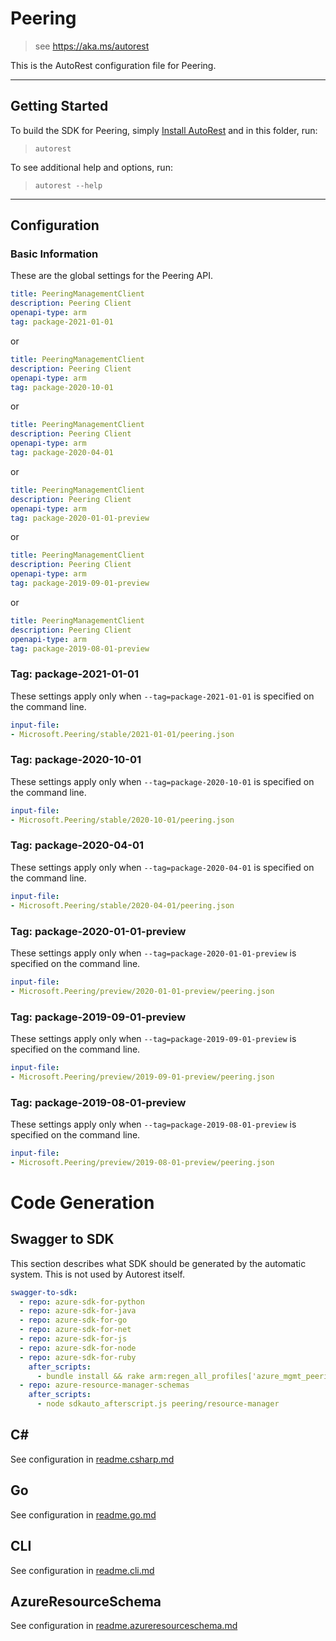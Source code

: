 # Peering

> see https://aka.ms/autorest

This is the AutoRest configuration file for Peering.

---
## Getting Started 
To build the SDK for Peering, simply [Install AutoRest](https://aka.ms/autorest/install) and in this folder, run:

> `autorest`

To see additional help and options, run:

> `autorest --help`
---

## Configuration



### Basic Information 
These are the global settings for the Peering API.

``` yaml
title: PeeringManagementClient
description: Peering Client
openapi-type: arm
tag: package-2021-01-01
```
or

``` yaml
title: PeeringManagementClient
description: Peering Client
openapi-type: arm
tag: package-2020-10-01
```
or

``` yaml
title: PeeringManagementClient
description: Peering Client
openapi-type: arm
tag: package-2020-04-01
```
or
``` yaml
title: PeeringManagementClient
description: Peering Client
openapi-type: arm
tag: package-2020-01-01-preview
```
or
``` yaml
title: PeeringManagementClient
description: Peering Client
openapi-type: arm
tag: package-2019-09-01-preview
```
or
``` yaml
title: PeeringManagementClient
description: Peering Client
openapi-type: arm
tag: package-2019-08-01-preview
```
### Tag: package-2021-01-01

These settings apply only when `--tag=package-2021-01-01` is specified on the command line.

``` yaml $(tag) == 'package-2021-01-01'
input-file:
- Microsoft.Peering/stable/2021-01-01/peering.json
```

### Tag: package-2020-10-01

These settings apply only when `--tag=package-2020-10-01` is specified on the command line.

``` yaml $(tag) == 'package-2020-10-01'
input-file:
- Microsoft.Peering/stable/2020-10-01/peering.json
```

### Tag: package-2020-04-01

These settings apply only when `--tag=package-2020-04-01` is specified on the command line.

``` yaml $(tag) == 'package-2020-04-01'
input-file:
- Microsoft.Peering/stable/2020-04-01/peering.json
```

### Tag: package-2020-01-01-preview

These settings apply only when `--tag=package-2020-01-01-preview` is specified on the command line.

``` yaml $(tag) == 'package-2020-01-01-preview'
input-file:
- Microsoft.Peering/preview/2020-01-01-preview/peering.json
```

### Tag: package-2019-09-01-preview

These settings apply only when `--tag=package-2019-09-01-preview` is specified on the command line.

``` yaml $(tag) == 'package-2019-09-01-preview'
input-file:
- Microsoft.Peering/preview/2019-09-01-preview/peering.json
```

### Tag: package-2019-08-01-preview

These settings apply only when `--tag=package-2019-08-01-preview` is specified on the command line.

``` yaml $(tag) == 'package-2019-08-01-preview'
input-file:
- Microsoft.Peering/preview/2019-08-01-preview/peering.json
```


# Code Generation

## Swagger to SDK

This section describes what SDK should be generated by the automatic system.
This is not used by Autorest itself.

``` yaml $(swagger-to-sdk)
swagger-to-sdk:
  - repo: azure-sdk-for-python
  - repo: azure-sdk-for-java
  - repo: azure-sdk-for-go
  - repo: azure-sdk-for-net
  - repo: azure-sdk-for-js
  - repo: azure-sdk-for-node
  - repo: azure-sdk-for-ruby
    after_scripts:
      - bundle install && rake arm:regen_all_profiles['azure_mgmt_peering']
  - repo: azure-resource-manager-schemas
    after_scripts:
      - node sdkauto_afterscript.js peering/resource-manager
```

## C# 

See configuration in [readme.csharp.md](./readme.csharp.md)

## Go

See configuration in [readme.go.md](./readme.go.md)

## CLI

See configuration in [readme.cli.md](./readme.cli.md)

## AzureResourceSchema

See configuration in [readme.azureresourceschema.md](./readme.azureresourceschema.md)

